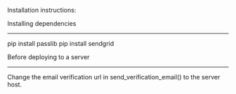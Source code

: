 Installation instructions:

Installing dependencies
***********************

pip install passlib
pip install sendgrid

Before deploying to a server
****************************

Change the email verification url in send_verification_email() to the server host.
